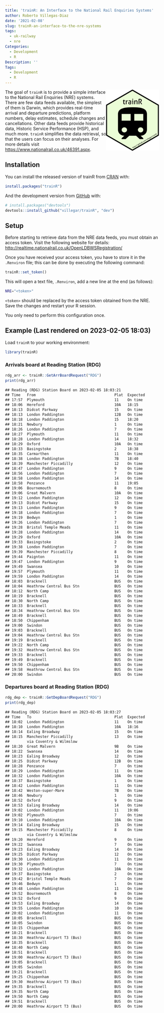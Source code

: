 ```yaml
---
title: 'trainR: An Interface to the National Rail Enquiries Systems'
author: Roberto Villegas-Diaz
date: '2021-02-08'
slug: trainR-an-interface-to-the-nre-systems
tags:
  - uk-railway
  - nre
Categories:
  - Development
  - R
Description: ''
Tags:
  - Development
  - R
---
```


<img src="https://raw.githubusercontent.com/villegar/trainR/main/inst/images/logo.png" alt="logo" align="right" height=200px/>

The goal of `trainR` is to provide a simple interface to the 
National Rail Enquiries (NRE) systems. There are few data feeds 
available, the simplest of them is Darwin, which provides real-time 
arrival and departure predictions, platform numbers, delay estimates, 
schedule changes and cancellations. Other data feeds provide historical 
data, Historic Service Performance (HSP), and much more. `trainR` 
simplifies the data retrieval, so that the users can focus on their 
analyses. For more details visit 
https://www.nationalrail.co.uk/46391.aspx.

## Installation

You can install the released version of trainR from [CRAN](https://CRAN.R-project.org) with:

``` r
install.packages("trainR")
```

And the development version from [GitHub](https://github.com/) with:

``` r
# install.packages("devtools")
devtools::install_github("villegar/trainR", "dev")
```

## Setup
Before starting to retrieve data from the NRE data feeds, you must obtain an access token. 
Visit the following website for details: http://realtime.nationalrail.co.uk/OpenLDBWSRegistration/

Once you have received your access token, you have to store it in the `.Renviron` file; this can be 
done by executing the following command:


```r
trainR::set_token()
```

This will open a text file, `.Renviron`, add a new line at the end (as follows):

```bash
NRE="<token>"
```

`<token>` should be replaced by the access token obtained from the NRE. Save the changes and restart 
your R session.

You only need to perform this configuration once.

## Example (Last rendered on 2023-02-05 18:03)

Load `trainR` to your working environment:

```r
library(trainR)
```

### Arrivals board at Reading Station (RDG)


```r
rdg_arr <- trainR::GetArrBoardRequest("RDG")
print(rdg_arr)
```

```
## Reading (RDG) Station Board on 2023-02-05 18:03:21
## Time   From                                    Plat  Expected
## 17:57  Plymouth                                11    On time
## 18:06  Hereford                                10A   18:15
## 18:13  Didcot Parkway                          15    On time
## 18:13  London Paddington                       12B   On time
## 18:18  London Paddington                       15    18:20
## 18:21  Newbury                                 1     On time
## 18:26  London Paddington                       7     On time
## 18:27  Plymouth                                11    On time
## 18:28  London Paddington                       14    18:32
## 18:29  Oxford                                  10A   On time
## 18:33  Basingstoke                             2     18:38
## 18:35  Carmarthen                              11    On time
## 18:38  London Paddington                       7B    18:40
## 18:39  Manchester Piccadilly                   12    On time
## 18:47  London Paddington                       9     On time
## 18:56  London Paddington                       7     On time
## 18:58  London Paddington                       14    On time
## 18:58  Penzance                                11    19:05
## 19:06  Bournemouth                             8     On time
## 19:06  Great Malvern                           10A   On time
## 19:12  London Paddington                       12    On time
## 19:13  Didcot Parkway                          15    On time
## 19:13  London Paddington                       9     On time
## 19:18  London Paddington                       7     On time
## 19:19  Bedwyn                                  1     On time
## 19:26  London Paddington                       7     On time
## 19:28  Bristol Temple Meads                    11    On time
## 19:28  London Paddington                       14    On time
## 19:29  Oxford                                  10A   On time
## 19:33  Basingstoke                             2     On time
## 19:38  London Paddington                       7     On time
## 19:39  Manchester Piccadilly                   8     On time
## 19:44  Paignton                                11    On time
## 19:47  London Paddington                       9     On time
## 19:49  Swansea                                 10    On time
## 19:57  Plymouth                                11    On time
## 19:59  London Paddington                       14    On time
## 18:03  Bracknell                               BUS   On time
## 18:04  Heathrow Central Bus Stn                BUS   On time
## 18:12  North Camp                              BUS   On time
## 18:19  Bracknell                               BUS   On time
## 18:30  North Camp                              BUS   On time
## 18:33  Bracknell                               BUS   On time
## 18:34  Heathrow Central Bus Stn                BUS   On time
## 18:49  Bracknell                               BUS   On time
## 18:50  Chippenham                              BUS   On time
## 19:00  Swindon                                 BUS   On time
## 19:03  Bracknell                               BUS   On time
## 19:04  Heathrow Central Bus Stn                BUS   On time
## 19:19  Bracknell                               BUS   On time
## 19:22  North Camp                              BUS   On time
## 19:32  Heathrow Central Bus Stn                BUS   On time
## 19:33  Bracknell                               BUS   On time
## 19:49  Bracknell                               BUS   On time
## 19:50  Chippenham                              BUS   On time
## 19:58  Heathrow Central Bus Stn                BUS   On time
## 20:00  Swindon                                 BUS   On time
```

### Departures board at Reading Station (RDG)


```r
rdg_dep <- trainR::GetDepBoardRequest("RDG")
print(rdg_dep)
```

```
## Reading (RDG) Station Board on 2023-02-05 18:03:27
## Time   To                                      Plat  Expected
## 18:02  London Paddington                       11    On time
## 18:10  London Paddington                       10A   18:16
## 18:14  Ealing Broadway                         15    On time
## 18:15  Manchester Piccadilly                   13    On time
##        via Coventry & Wilmslow                 
## 18:20  Great Malvern                           9B    On time
## 18:22  Swansea                                 14    On time
## 18:23  Ealing Broadway                         12    On time
## 18:25  Didcot Parkway                          12B   On time
## 18:28  Penzance                                7     On time
## 18:29  London Paddington                       11    On time
## 18:32  London Paddington                       10A   On time
## 18:37  Basingstoke                             1     On time
## 18:42  London Paddington                       11    On time
## 18:42  Weston-super-Mare                       7B    On time
## 18:46  Newbury                                 1     On time
## 18:52  Oxford                                  9     On time
## 18:53  Ealing Broadway                         14    On time
## 19:02  London Paddington                       11    19:06
## 19:02  Plymouth                                7     On time
## 19:10  London Paddington                       10A   On time
## 19:14  Ealing Broadway                         15    On time
## 19:15  Manchester Piccadilly                   8     On time
##        via Coventry & Wilmslow                 
## 19:20  Hereford                                9     On time
## 19:22  Swansea                                 7     On time
## 19:23  Ealing Broadway                         14    On time
## 19:25  Didcot Parkway                          12    On time
## 19:30  London Paddington                       11    On time
## 19:30  Plymouth                                7     On time
## 19:32  London Paddington                       10A   On time
## 19:37  Basingstoke                             2     On time
## 19:42  Bristol Temple Meads                    7     On time
## 19:46  Bedwyn                                  1     On time
## 19:48  London Paddington                       11    On time
## 19:52  Bournemouth                             8     On time
## 19:52  Oxford                                  9     On time
## 19:53  Ealing Broadway                         14    On time
## 19:55  London Paddington                       10    On time
## 20:02  London Paddington                       11    On time
## 18:05  Bracknell                               BUS   On time
## 18:05  Swindon                                 BUS   On time
## 18:15  Chippenham                              BUS   On time
## 18:21  Bracknell                               BUS   On time
## 18:30  Heathrow Airport T3 (Bus)               BUS   On time
## 18:35  Bracknell                               BUS   On time
## 18:40  North Camp                              BUS   On time
## 18:51  Bracknell                               BUS   On time
## 19:00  Heathrow Airport T3 (Bus)               BUS   On time
## 19:05  Bracknell                               BUS   On time
## 19:05  Swindon                                 BUS   On time
## 19:21  Bracknell                               BUS   On time
## 19:25  Chippenham                              BUS   On time
## 19:30  Heathrow Airport T3 (Bus)               BUS   On time
## 19:35  Bracknell                               BUS   On time
## 19:35  North Camp                              BUS   On time
## 19:50  North Camp                              BUS   On time
## 19:51  Bracknell                               BUS   On time
## 20:00  Heathrow Airport T3 (Bus)               BUS   On time
```
